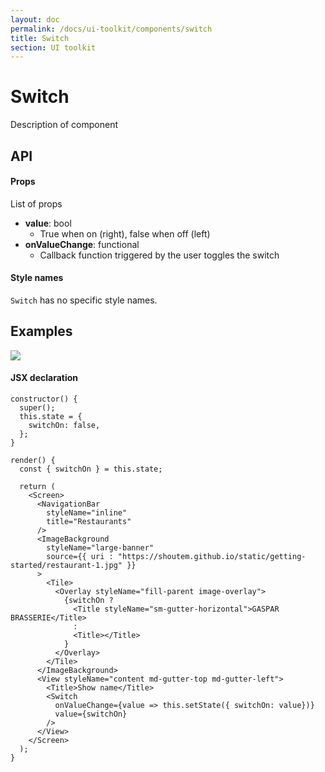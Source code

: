 ```yaml
---
layout: doc
permalink: /docs/ui-toolkit/components/switch
title: Switch
section: UI toolkit
---
```


# Switch

Description of component

## API

#### Props

List of props

* **value**: bool
  - True when on (right), false when off (left)
* **onValueChange**: functional
  - Callback function triggered by the user toggles the switch

#### Style names

`Switch` has no specific style names.

## Examples

<p class="image">
<img src='{{ site.url }}/img/ui-toolkit/switch/switch.png'/>
</p>

#### JSX declaration

```JSX
constructor() {
  super();
  this.state = {
    switchOn: false,
  };
}

render() {
  const { switchOn } = this.state;

  return (
    <Screen>
      <NavigationBar
        styleName="inline"
        title="Restaurants"
      />
      <ImageBackground
        styleName="large-banner"
        source={{ uri : "https://shoutem.github.io/static/getting-started/restaurant-1.jpg" }}
      >
        <Tile>
          <Overlay styleName="fill-parent image-overlay">
            {switchOn ?
              <Title styleName="sm-gutter-horizontal">GASPAR BRASSERIE</Title>
              :
              <Title></Title>
            }
          </Overlay>
        </Tile>
      </ImageBackground>
      <View styleName="content md-gutter-top md-gutter-left">
        <Title>Show name</Title>
        <Switch
          onValueChange={value => this.setState({ switchOn: value})}
          value={switchOn}
        />
      </View>
    </Screen>
  );
}
```
